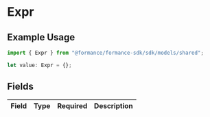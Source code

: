 # Expr

## Example Usage

```typescript
import { Expr } from "@formance/formance-sdk/sdk/models/shared";

let value: Expr = {};
```

## Fields

| Field       | Type        | Required    | Description |
| ----------- | ----------- | ----------- | ----------- |